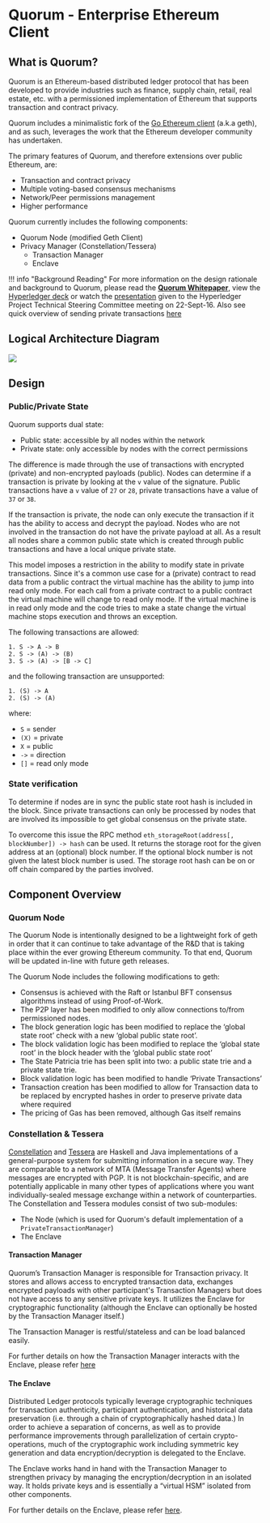 # Quorum -  Enterprise Ethereum Client

## What is Quorum?
Quorum is an Ethereum-based distributed ledger protocol that has been developed to provide industries such as finance, supply chain, retail, real estate, etc. with a permissioned implementation of Ethereum that supports transaction and contract privacy.  

Quorum includes a minimalistic fork of the [Go Ethereum client](https://github.com/ethereum/quorum) (a.k.a geth), and as such, leverages the work that the Ethereum developer community has undertaken.  
 
The primary features of Quorum, and therefore extensions over public Ethereum, are:

* Transaction and contract privacy
* Multiple voting-based consensus mechanisms
* Network/Peer permissions management
* Higher performance

Quorum currently includes the following components:

* Quorum Node (modified Geth Client)
* Privacy Manager (Constellation/Tessera)
    * Transaction Manager
    * Enclave

!!! info "Background Reading"
    For more information on the design rationale and background to Quorum, please read the [**Quorum Whitepaper**](https://github.com/jpmorganchase/quorum/blob/master/docs/Quorum%20Whitepaper%20v0.2.pdf), view the [Hyperledger deck](https://drive.google.com/open?id=0B8rVouOzG7cOeHo0M2ZBejZTdGs) or watch the [presentation](https://drive.google.com/open?id=0B8rVouOzG7cOcDg4UkxqdTBacm8) given to the Hyperledger Project Technical Steering Committee meeting on 22-Sept-16. Also see quick overview of sending private transactions [here](https://vimeo.com/user5833792/review/210456729/8f70cfaaa5)


## Logical Architecture Diagram
![](Quorum%20Design.png)

## Design
### Public/Private State

Quorum supports dual state:

- Public state: accessible by all nodes within the network
- Private state: only accessible by nodes with the correct permissions

The difference is made through the use of transactions with encrypted (private) and non-encrypted payloads (public).
Nodes can determine if a transaction is private by looking at the `v` value of the signature.
Public transactions have a `v` value of `27` or `28`, private transactions have a value of `37` or `38`.

If the transaction is private, the node can only execute the transaction if it has the ability to access and decrypt the payload. Nodes who are not involved in the transaction do not have the private payload at all. As a result all nodes share a common public state which is created through public transactions and have a local unique private state.

This model imposes a restriction in the ability to modify state in private transactions.
Since it's a common use case for a (private) contract to read data from a public contract the virtual machine has the ability to jump into read only mode.
For each call from a private contract to a public contract the virtual machine will change to read only mode.
If the virtual machine is in read only mode and the code tries to make a state change the virtual machine stops execution and throws an exception.

The following transactions are allowed:

```
1. S -> A -> B
2. S -> (A) -> (B)
3. S -> (A) -> [B -> C]
```

and the following transaction are unsupported:

```
1. (S) -> A
2. (S) -> (A)
```

where:
- `S` = sender
- `(X)` = private
- `X` = public
- `->` = direction
- `[]` = read only mode

### State verification

To determine if nodes are in sync the public state root hash is included in the block.
Since private transactions can only be processed by nodes that are involved its impossible to get global consensus on the private state.

To overcome this issue the RPC method `eth_storageRoot(address[, blockNumber]) -> hash` can be used.
It returns the storage root for the given address at an (optional) block number.
If the optional block number is not given the latest block number is used.
The storage root hash can be on or off chain compared by the parties involved.

## Component Overview
### Quorum Node
The Quorum Node is intentionally designed to be a lightweight fork of geth in order that it can continue to take advantage of the R&D that is taking place within the ever growing Ethereum community.  To that end, Quorum will be updated in-line with future geth releases.

The Quorum Node includes the following modifications to geth:

 * Consensus is achieved with the Raft or Istanbul BFT consensus algorithms instead of using Proof-of-Work.
 * The P2P layer has been modified to only allow connections to/from permissioned nodes.
 * The block generation logic has been modified to replace the ‘global state root’ check with a new ‘global public state root’.
 * The block validation logic has been modified to replace the ‘global state root’ in the block header with the ‘global public state root’
 * The State Patricia trie has been split into two: a public state trie and a private state trie.
 * Block validation logic has been modified to handle ‘Private Transactions’
 * Transaction creation has been modified to allow for Transaction data to be replaced by encrypted hashes in order to preserve private data where required
 * The pricing of Gas has been removed, although Gas itself remains

### Constellation & Tessera
[Constellation](Privacy/Constellation/Constellation) and [Tessera](Privacy/Tessera/Tessera) are Haskell and Java implementations of a general-purpose system for submitting information in a secure way. They are comparable to a network of MTA (Message Transfer Agents) where messages are encrypted with PGP. It is not blockchain-specific, and are potentially applicable in many other types of applications where you want individually-sealed message exchange within a network of counterparties. The Constellation and Tessera modules consist of two sub-modules: 

* The Node (which is used for Quorum's default implementation of a `PrivateTransactionManager`) 
* The Enclave


#### Transaction Manager
Quorum’s Transaction Manager is responsible for Transaction privacy.  It stores and allows access to encrypted transaction data, exchanges encrypted payloads with other participant's Transaction Managers but does not have access to any sensitive private keys. It utilizes the Enclave for cryptographic functionality (although the Enclave can optionally be hosted by the Transaction Manager itself.)

The Transaction Manager is restful/stateless and can be load balanced easily.

For further details on how the Transaction Manager interacts with the Enclave, please refer [here](Privacy/Tessera/Tessera%20Services/Transaction%20Manager)

#### The Enclave

Distributed Ledger protocols typically leverage cryptographic techniques for transaction authenticity, participant authentication, and historical data preservation (i.e. through a chain of cryptographically hashed data.)  In order to achieve a separation of concerns, as well as to provide performance improvements through parallelization of certain crypto-operations, much of the cryptographic work including symmetric key generation and data encryption/decryption is delegated to the Enclave.  

The Enclave works hand in hand with the Transaction Manager to strengthen privacy by managing the encryption/decryption in an isolated way.  It holds private keys and is essentially a “virtual HSM” isolated from other components.

For further details on the Enclave, please refer [here](Privacy/Tessera/Tessera%20Services/Enclave).

